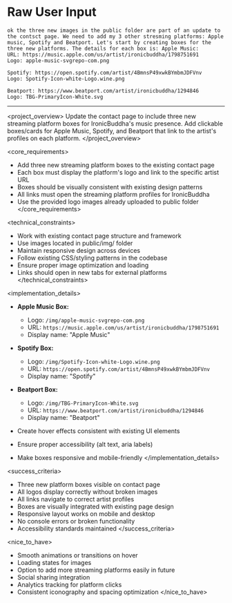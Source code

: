# Raw User Input
```
ok the three new images in the public folder are part of an update to the contsct page. We need to add my 3 other stresming platforms: Apple music, Spotify and Beatport. Let's start by creating boxes for the three new platforms. The details for each box is: Apple Music: 
URL: https://music.apple.com/us/artist/ironicbuddha/1798751691
Logo: apple-music-svgrepo-com.png

Spotify: https://open.spotify.com/artist/4BmnsP49xwkBYmbmJDFVnv
Logo: Spotify-Icon-white-Logo.wine.png

Beatport: https://www.beatport.com/artist/ironicbuddha/1294846
Logo: TBG-PrimaryIcon-White.svg
```

---

<project_overview>
Update the contact page to include three new streaming platform boxes for IronicBuddha's music presence. Add clickable boxes/cards for Apple Music, Spotify, and Beatport that link to the artist's profiles on each platform.
</project_overview>

<core_requirements>
- Add three new streaming platform boxes to the existing contact page
- Each box must display the platform's logo and link to the specific artist URL
- Boxes should be visually consistent with existing design patterns
- All links must open the streaming platform profiles for IronicBuddha
- Use the provided logo images already uploaded to public folder
</core_requirements>

<technical_constraints>
- Work with existing contact page structure and framework
- Use images located in public/img/ folder
- Maintain responsive design across devices
- Follow existing CSS/styling patterns in the codebase
- Ensure proper image optimization and loading
- Links should open in new tabs for external platforms
</technical_constraints>

<implementation_details>
- **Apple Music Box:**
  - Logo: `/img/apple-music-svgrepo-com.png`
  - URL: `https://music.apple.com/us/artist/ironicbuddha/1798751691`
  - Display name: "Apple Music"

- **Spotify Box:**
  - Logo: `/img/Spotify-Icon-white-Logo.wine.png`
  - URL: `https://open.spotify.com/artist/4BmnsP49xwkBYmbmJDFVnv`
  - Display name: "Spotify"

- **Beatport Box:**
  - Logo: `/img/TBG-PrimaryIcon-White.svg`
  - URL: `https://www.beatport.com/artist/ironicbuddha/1294846`
  - Display name: "Beatport"

- Create hover effects consistent with existing UI elements
- Ensure proper accessibility (alt text, aria labels)
- Make boxes responsive and mobile-friendly
</implementation_details>

<success_criteria>
- Three new platform boxes visible on contact page
- All logos display correctly without broken images
- All links navigate to correct artist profiles
- Boxes are visually integrated with existing page design
- Responsive layout works on mobile and desktop
- No console errors or broken functionality
- Accessibility standards maintained
</success_criteria>

<nice_to_have>
- Smooth animations or transitions on hover
- Loading states for images
- Option to add more streaming platforms easily in future
- Social sharing integration
- Analytics tracking for platform clicks
- Consistent iconography and spacing optimization
</nice_to_have>